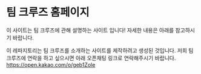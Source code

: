 # 팀 크루즈 홈페이지
이 사이트는 팀 크루즈에 관해 설명하는 사이트 입니다!
자세한 내용은 아래를 참고하시기 바랍니다.

이 레파지토리는 팀 크루즈를 소개하는 사이트를 제작하려고 생성된 것입니다.
저희 팀 크루즈에 연락을 하고 싶으시면 아래 오픈채팅 링크로 연락해주시기 바랍니다.
https://open.kakao.com/o/geb1Zole